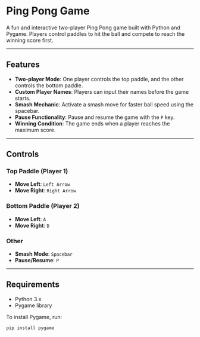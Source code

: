 # Ping Pong Game

A fun and interactive two-player Ping Pong game built with Python and Pygame. Players control paddles to hit the ball and compete to reach the winning score first.

---

## Features

- **Two-player Mode**: One player controls the top paddle, and the other controls the bottom paddle.
- **Custom Player Names**: Players can input their names before the game starts.
- **Smash Mechanic**: Activate a smash move for faster ball speed using the spacebar.
- **Pause Functionality**: Pause and resume the game with the `P` key.
- **Winning Condition**: The game ends when a player reaches the maximum score.

---

## Controls

### **Top Paddle (Player 1)**
- **Move Left**: `Left Arrow`
- **Move Right**: `Right Arrow`

### **Bottom Paddle (Player 2)**
- **Move Left**: `A`
- **Move Right**: `D`

### **Other**
- **Smash Mode**: `Spacebar`
- **Pause/Resume**: `P`

---

## Requirements

- Python 3.x
- Pygame library

To install Pygame, run:
```bash
pip install pygame
```
